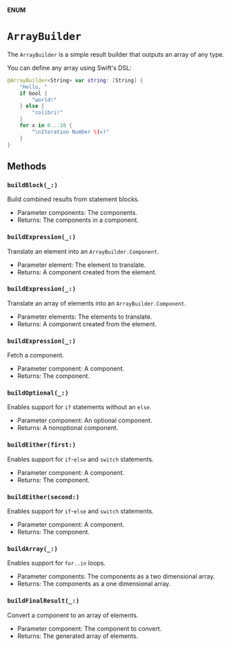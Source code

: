 **ENUM**

# `ArrayBuilder`

The ``ArrayBuilder`` is a simple result builder that outputs an array of any type.

You can define any array using Swift's DSL:
```swift
@ArrayBuilder<String> var string: [String] {
    "Hello, "
    if bool {
        "world!"
    } else {
        "colibri!"
    }
    for x in 0...10 {
        "\nIteration Number \(x)"
    }
}
```

## Methods
### `buildBlock(_:)`

Build combined results from statement blocks.
- Parameter components: The components.
- Returns: The components in a component.

### `buildExpression(_:)`

Translate an element into an ``ArrayBuilder.Component``.
- Parameter element: The element to translate.
- Returns: A component created from the element.

### `buildExpression(_:)`

Translate an array of elements into an ``ArrayBuilder.Component``.
- Parameter elements: The elements to translate.
- Returns: A component created from the element.

### `buildExpression(_:)`

Fetch a component.
- Parameter component: A component.
- Returns: The component.

### `buildOptional(_:)`

Enables support for `if` statements without an `else`.
- Parameter component: An optional component.
- Returns: A nonoptional component.

### `buildEither(first:)`

Enables support for `if`-`else` and `switch` statements.
- Parameter component: A component.
- Returns: The component.

### `buildEither(second:)`

Enables support for `if`-`else` and `switch` statements.
- Parameter component: A component.
- Returns: The component.

### `buildArray(_:)`

Enables support for `for..in` loops.
- Parameter components: The components as a two dimensional array.
- Returns: The components as a one dimensional array.

### `buildFinalResult(_:)`

Convert a component to an array of elements.
- Parameter component: The component to convert.
- Returns: The generated array of elements.
